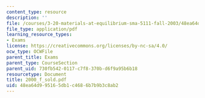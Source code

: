 ```yaml
---
content_type: resource
description: ''
file: /courses/3-20-materials-at-equilibrium-sma-5111-fall-2003/48ea64d995165db1c4686b7b9b3c8ab2_2000_f_sold.pdf
file_type: application/pdf
learning_resource_types:
- Exams
license: https://creativecommons.org/licenses/by-nc-sa/4.0/
ocw_type: OCWFile
parent_title: Exams
parent_type: CourseSection
parent_uid: 730fb542-0117-c7f8-370b-d6f9a95b6b18
resourcetype: Document
title: 2000_f_sold.pdf
uid: 48ea64d9-9516-5db1-c468-6b7b9b3c8ab2
---
```

